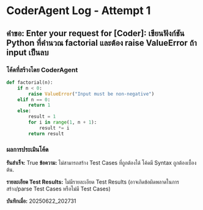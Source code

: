 # CoderAgent Log - Attempt 1

## คำขอ: Enter your request for [Coder]: เขียนฟังก์ชัน Python ที่คำนวณ factorial และต้อง raise ValueError ถ้า input เป็นลบ

### โค้ดที่สร้างโดย CoderAgent
```python
def factorial(n):
    if n < 0:
        raise ValueError("Input must be non-negative")
    elif n == 0:
        return 1
    else:
        result = 1
        for i in range(1, n + 1):
            result *= i
        return result
```

### ผลการประเมินโค้ด
**รันสำเร็จ:** True
**ข้อความ:** ไม่สามารถสร้าง Test Cases ที่ถูกต้องได้
โค้ดมี Syntax ถูกต้องเบื้องต้น.

**รายละเอียด Test Results:**
ไม่มีรายละเอียด Test Results (อาจเกิดข้อผิดพลาดในการสร้าง/parse Test Cases หรือไม่มี Test Cases)

**บันทึกเมื่อ:** 20250622_202731
